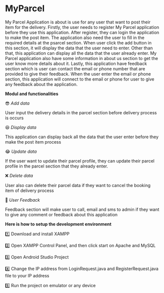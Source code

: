 # MyParcel


My Parcel Application is about is use for any user that want to post their item for the delivery. Firstly, the user needs to register My Parcel application before they use this application. After register, they can login the application to make the post item. The application also need the user to fill in the required details at the psarcel section. When user click the add button in this section, it will display the data that the user need to enter. Other than that, this application can display all the data that the user already enter. My Parcel application also have some information in about us section to get the user know more details about it. Lastly, this application have feedback section which is user can contact the email or phone number that are provided to give their feedback. When the user enter the email or phone section, this application will connect to the email or phone for user to give any feedback about the application. 

**Modul and functionalities**

:sunglasses: *Add data*

User input the delivery details in the parcel section before delivery process is occurs
 
:satisfied: *Display data*

This application can display back all the data that the user enter before they make the post item process 

:joy: *Update data*

If the user want to update their parcel profile, they can update their parcel profile in the parcel section that they already enter.


:x: *Delete data*

User also can delete their parcel data if they want to cancel the booking item of delivery process

:speech_balloon: *User Feedback*

Feedback section will make user to call, email and sms to admin if they want to give any comment or feedback about this application


**Here is how to setup the development environment**
		
:one: Download and install XAMPP							

:two: Open XAMPP Control Panel, and then click start on Apache and MySQL	

:three: Open Android Studio Project				

:four: Change the IP address from LoginRequest.java and RegisterRequest.java file to your IP address

:five: Run the project on emulator or any device	
